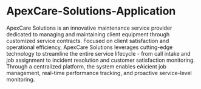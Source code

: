 # ApexCare-Solutions-Application
ApexCare Solutions is an innovative maintenance service provider dedicated to managing and maintaining client equipment through customized service contracts. Focused  on client satisfaction and operational efficiency, ApexCare Solutions leverages cutting-edge  technology to streamline the entire service lifecycle - from call intake and job assignment to  incident resolution and customer satisfaction monitoring. Through a centralized platform, the system enables eAicient job management, real-time performance tracking, and proactive service-level monitoring.
